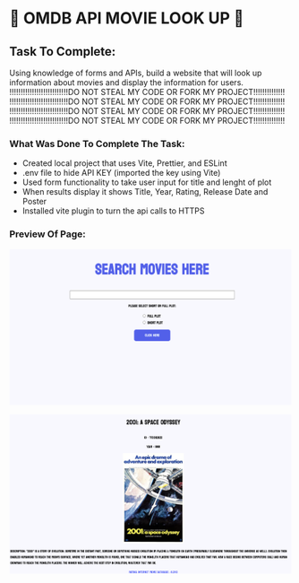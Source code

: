 # :mag_right: OMDB API MOVIE LOOK UP :movie_camera:


## Task To Complete:

 Using knowledge of forms and APIs, build a website that will look up information about movies and display the information for users.
  !!!!!!!!!!!!!!!!!!!!!!!!!!DO NOT STEAL MY CODE OR FORK MY PROJECT!!!!!!!!!!!!!!
   !!!!!!!!!!!!!!!!!!!!!!!!!!DO NOT STEAL MY CODE OR FORK MY PROJECT!!!!!!!!!!!!!!
    !!!!!!!!!!!!!!!!!!!!!!!!!!DO NOT STEAL MY CODE OR FORK MY PROJECT!!!!!!!!!!!!!!
     !!!!!!!!!!!!!!!!!!!!!!!!!!DO NOT STEAL MY CODE OR FORK MY PROJECT!!!!!!!!!!!!!!

### What Was Done To Complete The Task: 

- Created local project that uses Vite, Prettier, and ESLint 
- .env file to hide API KEY (imported the key using Vite)
- Used form functionality to take user input for title and lenght of plot 
- When results display it shows Title, Year, Rating, Release Date and Poster
- Installed vite plugin to turn the api calls to HTTPS 

### Preview Of Page: 

![Screenshot](vite-project/images/Preview.png)

![Screenshot](vite-project/images/preview2.png)
